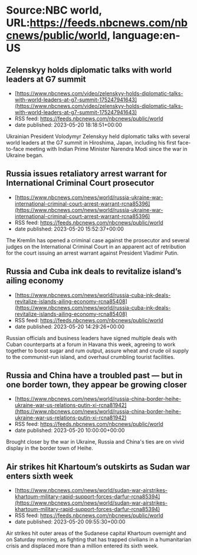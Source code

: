 # Source:NBC world, URL:https://feeds.nbcnews.com/nbcnews/public/world, language:en-US

## Zelenskyy holds diplomatic talks with world leaders at G7 summit
 - [https://www.nbcnews.com/video/zelenskyy-holds-diplomatic-talks-with-world-leaders-at-g7-summit-175247941643](https://www.nbcnews.com/video/zelenskyy-holds-diplomatic-talks-with-world-leaders-at-g7-summit-175247941643)
 - RSS feed: https://feeds.nbcnews.com/nbcnews/public/world
 - date published: 2023-05-20 18:18:51+00:00

Ukrainian President Volodymyr Zelenskyy held diplomatic talks with several world leaders at the G7 summit in Hiroshima, Japan, including his first face-to-face meeting with Indian Prime Minister Narendra Modi since the war in Ukraine began.

## Russia issues retaliatory arrest warrant for International Criminal Court prosecutor
 - [https://www.nbcnews.com/news/world/russia-ukraine-war-international-criminal-court-arrest-warrant-rcna85396](https://www.nbcnews.com/news/world/russia-ukraine-war-international-criminal-court-arrest-warrant-rcna85396)
 - RSS feed: https://feeds.nbcnews.com/nbcnews/public/world
 - date published: 2023-05-20 15:52:37+00:00

The Kremlin has opened a criminal case against the prosecutor and several judges on the International Criminal Court in an apparent act of retribution for the court issuing an arrest warrant against President Vladimir Putin.

## Russia and Cuba ink deals to revitalize island’s ailing economy
 - [https://www.nbcnews.com/news/world/russia-cuba-ink-deals-revitalize-islands-ailing-economy-rcna85408](https://www.nbcnews.com/news/world/russia-cuba-ink-deals-revitalize-islands-ailing-economy-rcna85408)
 - RSS feed: https://feeds.nbcnews.com/nbcnews/public/world
 - date published: 2023-05-20 14:29:26+00:00

Russian officials and business leaders have signed multiple deals with Cuban counterparts at a forum in Havana this week, agreeing to work together to boost sugar and rum output, assure wheat and crude oil supply to the communist-run island, and overhaul crumbling tourist facilities.

## Russia and China have a troubled past — but in one border town, they appear be growing closer
 - [https://www.nbcnews.com/news/world/russia-china-border-heihe-ukraine-war-us-relations-putin-xi-rcna81942](https://www.nbcnews.com/news/world/russia-china-border-heihe-ukraine-war-us-relations-putin-xi-rcna81942)
 - RSS feed: https://feeds.nbcnews.com/nbcnews/public/world
 - date published: 2023-05-20 10:00:00+00:00

Brought closer by the war in Ukraine, Russia and China's ties are on vivid display in the border town of Heihe.

## Air strikes hit Khartoum’s outskirts as Sudan war enters sixth week
 - [https://www.nbcnews.com/news/world/sudan-war-airstrikes-khartoum-military-rapid-support-forces-darfur-rcna85394](https://www.nbcnews.com/news/world/sudan-war-airstrikes-khartoum-military-rapid-support-forces-darfur-rcna85394)
 - RSS feed: https://feeds.nbcnews.com/nbcnews/public/world
 - date published: 2023-05-20 09:55:30+00:00

Air strikes hit outer areas of the Sudanese capital Khartoum overnight and on Saturday morning, as fighting that has trapped civilians in a humanitarian crisis and displaced more than a million entered its sixth week.

